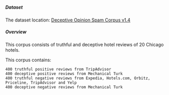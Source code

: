 ##### Dataset
The dataset location: [Deceptive Opinion Spam Corpus v1.4](https://myleott.com/op-spam.html)

##### Overview

This corpus consists of truthful and deceptive hotel reviews of 20 Chicago hotels. 

This corpus contains:

    400 truthful positive reviews from TripAdvisor 
    400 deceptive positive reviews from Mechanical Turk 
    400 truthful negative reviews from Expedia, Hotels.com, Orbitz, Priceline, TripAdvisor and Yelp 
    400 deceptive negative reviews from Mechanical Turk 
